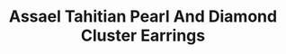 ---
title: Assael Tahitian Pearl And Diamond Cluster Earrings
description: |
  Clusters of marquise-cut Diamonds bring dimension and drama to magnificent grey Tahitian Pearls in these gala-ready statement earrings.
specs: |
  14.0 - 14.7mm Tahitian Natural Color Cultured Pearl Buttons with 2.60 carats of Diamonds set in 18K White Gold.
images:
  - assael-tahitian-pearl-and-diamond-cluster-earrings.png
category: Classic Assael
order: 25
tags:
  - earrings
---